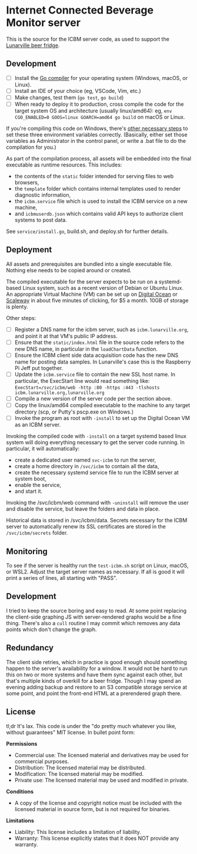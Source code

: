 # Internet Connected Beverage Monitor server

This is the source for the ICBM server code, as used to support the [Lunarville beer fridge](http://lunarville.org).

## Development
- [ ] Install the [Go compiler](https://golang.org/dl/) for your operating system (Windows, macOS, or Linux).
- [ ] Install an IDE of your choice (eg, VSCode, Vim, etc.)
- [ ] Make changes, test them (`go test`, `go build`)
- [ ] When ready to deploy it to production, cross compile the code for the target system OS and architecture (usually linux/amd64): eg, `env CGO_ENABLED=0 GOOS=linux GOARCH=amd64 go build` on macOS or Linux.

If you're compiling this code on Windows, there's [other necessary steps](https://stackoverflow.com/questions/20829155/how-to-cross-compile-from-windows-to-linux) to set these three environment variables correctly. (Basically, either set those variables as Administrator in the control panel, or write a .bat file to do the compilation for you.)

As part of the compilation process, all assets will be embedded into the final executable as runtime resources. This includes:
  - the contents of the `static` folder intended for serving files to web browsers,
  - the `template` folder which contains internal templates used to render diagnostic information,
  - the `icbm.service` file which is used to install the ICBM service on a new machine,
  - and `icbmuserdb.json` which contains valid API keys to authorize client systems to post data.

See `service/install.go`, build.sh, and deploy.sh for further details.

## Deployment

All assets and prerequisites are bundled into a single executable file. Nothing else needs to be copied around or created.

The compiled executable for the server expects to be run on a systemd-based Linux system, such as a recent version of Debian or Ubuntu Linux. An appropriate Virtual Machine (VM) can be set up on [Digital Ocean](https://www.digitalocean.com/) or [Scaleway](https://www.scaleway.com/en/) in about five minutes of clicking, for $5 a month. 10GB of storage is plenty.

Other steps:
- [ ] Register a DNS name for the icbm server, such as `icbm.lunarville.org`, and point it at that VM's public IP address.
- [ ] Ensure that the `static/index.html` file in the source code refers to the new DNS name, in particular in the `loadChartData` function.
- [ ] Ensure the ICBM client side data acquisition code has the new DNS name for posting data samples. In Lunarville's case this is the Raspberry Pi Jeff put together.
- [ ] Update the `icbm.service` file to contain the new SSL host name. In particular, the ExecStart line would read something like: `ExecStart=/svc/icbm/web -http :80 -https :443 -tlshosts icbm.lunarville.org,lunarville.org`
- [ ] Compile a new version of the server code per the section above.
- [ ] Copy the linux/amd64 compiled executable to the machine to any target directory (scp, or Putty's pscp.exe on Windows.)
- [ ] Invoke the program as root with `-install` to set up the Digital Ocean VM as an ICBM server.

Invoking the compiled code with `-install` on a target systemd based linux system will doing everything necessary to get the server code running. In particular, it will automatically:
  - create a dedicated user named `svc-icbm` to run the server,
  - create a home directory in `/svc/icbm` to contain all the data, 
  - create the necessary systemd service file to run the ICBM server at system boot,
  - enable the service, 
  - and start it.

Invoking the /svc/icbm/web command with `-uninstall` will remove the user and disable the service, but leave the folders and data in place.

Historical data is stored in /svc/icbm/data. Secrets necessary for the ICBM server to automatically renew its SSL certificates are stored in the `/svc/icbm/secrets` folder.

## Monitoring

To see if the server is healthy run the `test-icbm.sh` script on Linux, macOS, or WSL2. Adjust the target server names as necessary. If all is good it will print a series of lines, all starting with "PASS".

## Development

I tried to keep the source boring and easy to read. At some point replacing the client-side graphing JS with server-rendered graphs would be a fine thing. There's also a `cull` routine I may commit which removes any data points which don't change the graph.

## Redundancy

The client side retries, which in practice is good enough should something happen to the server's availability for a window. It would not be hard to run this on two or more systems and have them sync against each other, but that's multiple kinds of overkill for a beer fridge. Though I may spend an evening adding backup and restore to an S3 compatible storage service at some point, and point the front-end HTML at a prerendered graph there.

## License

tl;dr It's lax. This code is under the "do pretty much whatever you like, without guarantees" MIT license. In bullet point form:

**Permissions**
  - Commercial use: The licensed material and derivatives may be used for commercial purposes.
  - Distribution:   The licensed material may be distributed.
  - Modification:   The licensed material may be modified.
  - Private use:    The licensed material may be used and modified in private.

**Conditions**
  - A copy of the license and copyright notice must be included with the licensed material in source form, but is not required for binaries.

**Limitations**
  - Liability:     This license includes a limitation of liability.
  - Warranty:      This license explicitly states that it does NOT provide any warranty.


